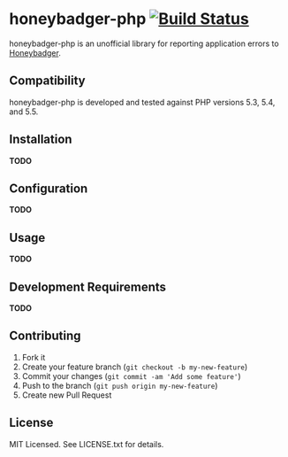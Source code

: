 # honeybadger-php [![Build Status](https://secure.travis-ci.org/gevans/honeybadger-php.png)](http://travis-ci.org/gevans/honeybadger-php)

honeybadger-php is an unofficial library for reporting application errors to
[Honeybadger](http://honeybadger.io).

## Compatibility

honeybadger-php is developed and tested against PHP versions 5.3, 5.4, and 5.5.

## Installation

**TODO**

## Configuration

**TODO**

## Usage

**TODO**

## Development Requirements

**TODO**

## Contributing

1. Fork it
2. Create your feature branch (`git checkout -b my-new-feature`)
3. Commit your changes (`git commit -am 'Add some feature'`)
4. Push to the branch (`git push origin my-new-feature`)
5. Create new Pull Request

## License

MIT Licensed. See LICENSE.txt for details.
